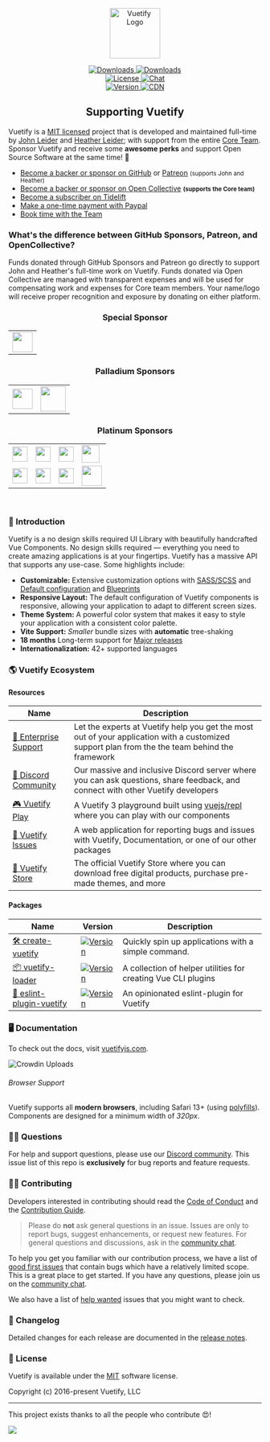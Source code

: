<p align="center">
  <a href="https://vuetifyjs.com" target="_blank">
    <img alt="Vuetify Logo" width="100" src="https://cdn.vuetifyjs.com/images/logos/logo.svg">
  </a>
</p>

<p align="center">
  <a href="https://www.npmjs.com/package/vuetify">
    <img src="https://img.shields.io/npm/dt/vuetify.svg" alt="Downloads">
  </a>
  <a href="https://www.npmjs.com/package/vuetify">
    <img src="https://img.shields.io/npm/dm/vuetify.svg" alt="Downloads">
  </a>
  <br>
  <a href="https://github.com/vuetifyjs/vuetify/blob/master/LICENSE.md">
    <img src="https://img.shields.io/npm/l/vuetify.svg" alt="License">
  </a>
  <a href="https://community.vuetifyjs.com">
    <img src="https://discordapp.com/api/guilds/340160225338195969/widget.png" alt="Chat">
  </a>
  <br>
  <a href="https://www.npmjs.com/package/vuetify">
    <img src="https://img.shields.io/npm/v/vuetify.svg" alt="Version">
  </a>
  <a href="https://cdnjs.com/libraries/vuetify">
    <img src="https://img.shields.io/cdnjs/v/vuetify.svg" alt="CDN">
  </a>
</p>

<h2 align="center">Supporting Vuetify</h2>

Vuetify is a [MIT licensed](http://opensource.org/licenses/MIT) project that is developed and maintained full-time by [John Leider](https://github.com/johnleider) and [Heather Leider](https://github.com/heatherleider); with support from the entire [Core Team](https://vuetifyjs.com/introduction/meet-the-team/). Sponsor Vuetify and receive some **awesome perks** and support Open Source Software at the same time! 🎉

<ul>
  <li>
    <a href="https://github.com/users/johnleider/sponsorship">Become a backer or sponsor on GitHub</a>
    or <a href="https://www.patreon.com/vuetify">Patreon</a> <small>(supports John and Heather)</small>
  </li>
  <li>
    <a href="https://opencollective.com/vuetify">Become a backer or sponsor on Open Collective</a>
    <strong><small>(supports the Core team)</small></strong>
  </li>
  <li>
    <a href="https://tidelift.com/subscription/request-a-demo?utm_source=npm-vuetify&utm_medium=referral&utm_campaign=enterprise">Become a subscriber on Tidelift</a>
  </li>
  <li>
    <a href="https://paypal.me/vuetify">Make a one-time payment with Paypal</a>
  </li>
  <li>
    <a href="https://support.vuetifyjs.com/">Book time with the Team</a>
  </li>
</ul>

### What's the difference between GitHub Sponsors, Patreon, and OpenCollective?

Funds donated through GitHub Sponsors and Patreon go directly to support John and Heather's full-time work on Vuetify. Funds donated via Open Collective are managed with transparent expenses and will be used for compensating work and expenses for Core team members. Your name/logo will receive proper recognition and exposure by donating on either platform.

<h3 align="center"><b>Special Sponsor</b></h3>

<table>
  <tbody>
    <tr>
      <td>
        <a href="https://www.teamwork.com/">
          <img height="40px" src="https://cdn.cosmicjs.com/29a9d0b0-440a-11ed-8c9b-a1a0c9d2eef2-TWPOSRGB.png">
        </a>
      </td>
    </tr>
  </tbody>
</table>

<h3 align="center"><b>Palladium Sponsors</b></h3>

<table>
  <tbody>
    <tr>
      <td>
        <a href="https://www.qomplx.com/?ref=vuetify-github">
          <img height="40px" src="https://cdn.cosmicjs.com/145bda20-1fe1-11ed-a5bd-ef15a2e468ca-QOMPLX-logo-light.png">
        </a>
      </td>
      <td>
        <a href="https://www.sanofi.us/en/">
          <img height="50px" src="https://cdn.cosmicjs.com/82029fc0-e0e7-11ec-bb19-d9085ce408df-c7b04c1c-ad15-452c-883f-2dd802ad7df9.png">
        </a>
      </td>
    </tr>
  </tbody>
</table>

<h3 align="center"><b>Platinum Sponsors</b></h3>

<table>
  <tbody>
    <tr>
      <td>
        <a href="https://careers.lmax.com/?utm_source=vuetify&utm_medium=github-link&utm_campaign=lmax-careers">
          <img height="30px" src="https://cdn.vuetifyjs.com/images/backers/lmax-exchange.png">
        </a>
      </td>
      <td>
        <a href="http://intygrate.com/?ref=vuetify-github">
          <img height="30px" src="https://cdn.vuetifyjs.com/images/backers/intygrate.png">
        </a>
      </td>
      <td>
        <a href="http://vuemastery.com/?ref=vuetify-github">
          <img height="30px" src="https://cdn.vuetifyjs.com/images/backers/vuemastery.svg">
        </a>
      </td>
      <td>
        <a href="http://crossword-solver.io/">
          <img height="35px" src="https://cdn.cosmicjs.com/098aa4e0-9749-11eb-bf6a-1ffd0f06b0f7-crossword-solver-logo-light.svg">
        </a>
      </td>
    </tr>
    <tr></tr>
    <tr>
      <td>
        <a href="https://www.slim.ai/">
          <img height="30px" src="https://cdn.cosmicjs.com/e7d53ff0-4ca5-11ec-9940-53a088b36636-slim-ai.svg">
        </a>
      </td>
      <td>
        <a href="https://netticasinohex.com/">
          <img height="30px" src="https://cdn.cosmicjs.com/4442ad40-1fdc-11ed-a5bd-ef15a2e468ca-hex-ca-light-sm.png">
        </a>
      </td>
      <td>
        <a href="https://crosswordanswers911.net/">
          <img height="30px" src="https://cdn.cosmicjs.com/ef6ea2a0-7ee1-11ed-8730-d9eebcd39d9f-crossword-answers-911.jpg">
        </a>
      </td>
      <td style="text-align: center;">
        <a href="https://www.muenchen.de/">
          <img height="40px" src="https://imgix.cosmicjs.com/af2ce530-eaa2-11ed-ba82-019c4666da06-itm-logo.png">
        </a>
      </td>
    </tr>
  </tbody>
</table>

<br>

### 🚀 Introduction

Vuetify is a no design skills required UI Library with beautifully handcrafted Vue Components. No design skills required — everything you need to create amazing applications is at your fingertips. Vuetify has a massive API that supports any use-case. Some highlights include:

- **Customizable:** Extensive customization options with [SASS/SCSS](https://vuetifyjs.com/features/sass-variables/) and [Default configuration](https://vuetifyjs.com/features/presets/) and [Blueprints](https://vuetifyjs.com/features/blueprints/)
- **Responsive Layout:** The default configuration of Vuetify components is responsive, allowing your application to adapt to different screen sizes.
- **Theme System:** A powerful color system that makes it easy to style your application with a consistent color palette.
- **Vite Support:** _Smaller_ bundle sizes with **automatic** tree-shaking
- **18 months** Long-term support for [Major releases](https://vuetifyjs.com/introduction/long-term-support/)
- **Internationalization:** 42+ supported languages

### 🌎 Vuetify Ecosystem

#### Resources

<table>
  <thead>
    <tr>
      <th>Name</th>
      <th>Description</th>
    </tr>
  </thead>
  <tbody>
    <tr>
      <td>
        <a href="https://support.vuetifyjs.com/?ref=github">
          💫 Enterprise Support
        </a>
      </td>
      <td>Let the experts at Vuetify help you get the most out of your application with a customized support plan from the the team behind the framework</td>
    </tr>
    <tr>
      <td>
        <a href="https://community.vuetifyjs.com/?ref=github">
          💭 Discord Community
        </a>
      </td>
      <td>Our massive and inclusive Discord server where you can ask questions, share feedback, and connect with other Vuetify developers</td>
    </tr>
    <tr>
      <td>
        <a href="https://play.vuetifyjs.com/?ref=github">
          🎮 Vuetify Play
        </a>
      </td>
      <td>A Vuetify 3 playground built using <a href="https://github.com/vuejs/repl">vuejs/repl</a> where you can play with our components</td>
    </tr>
    <tr>
      <td>
        <a href="https://issues.vuetifyjs.com/?ref=github">
          🐛 Vuetify Issues
        </a>
      </td>
      <td>A web application for reporting bugs and issues with Vuetify, Documentation, or one of our other packages</td>
    </tr>
    <tr>
      <td>
        <a href="https://store.vuetifyjs.com/?ref=github">
          🛒 Vuetify Store
        </a>
      </td>
      <td>The official Vuetify Store where you can download free digital products, purchase pre-made themes, and more</td>
    </tr>
  </tbody>
</table>

#### Packages

<table>
  <thead>
    <tr>
      <th>Name</th>
      <th>Version</th>
      <th>Description</th>
    </tr>
  </thead>
  <tbody>
    <tr>
      <td>
        <a href="https://github.com/vuetifyjs/create-vuetify">
          🛠️ create-vuetify
        </a>
      </td>
      <td>
        <a href="https://www.npmjs.com/package/vue-cli-plugin-vuetify">
          <img src="https://img.shields.io/npm/v/create-vuetify.svg" alt="Version">
        </a>
      </td>
      <td>
        Quickly spin up applications with a simple command.
      </td>
    </tr>
    <tr>
      <td>
        <a href="https://github.com/vuetifyjs/vuetify-loader/tree/next">
          📦 vuetify-loader
        </a>
      </td>
      <td>
        <a href="https://www.npmjs.com/package/@vuetify/cli-plugin-utils">
          <img src="https://img.shields.io/npm/v/@vuetify/cli-plugin-utils.svg" alt="Version">
        </a>
      </td>
      <td>
        A collection of helper utilities for creating Vue CLI plugins
      </td>
    </tr>
    <tr>
      <td>
        <a href="https://github.com/vuetifyjs/eslint-plugin-vuetify">
          📄 eslint-plugin-vuetify
        </a>
      </td>
      <td>
        <a href="https://www.npmjs.com/package/eslint-plugin-vuetify">
          <img src="https://img.shields.io/npm/v/eslint-plugin-vuetify.svg" alt="Version">
        </a>
      </td>
      <td>
       An opinionated eslint-plugin for Vuetify
      </td>
    </tr>
  </tbody>
</table>

### 🖥️ Documentation

To check out the docs, visit [vuetifyjs.com](https://vuetifyjs.com).

![Crowdin Uploads](https://github.com/vuetifyjs/vuetify/workflows/Crowdin%20Uploads/badge.svg?branch=master)

###### Browser Support

Vuetify supports all **modern browsers**, including Safari 13+ (using [polyfills](https://vuetifyjs.com/getting-started/browser-support)). Components are designed for a minimum width of _320px_.

### 🙋‍♂️ Questions

For help and support questions, please use our [Discord community](https://community.vuetifyjs.com). This issue list of this repo is **exclusively** for bug reports and feature requests.

### 💁‍♂️ Contributing

Developers interested in contributing should read the [Code of Conduct](./CODE_OF_CONDUCT.md) and the [Contribution Guide](https://vuetifyjs.com/getting-started/contributing/).

> Please do **not** ask general questions in an issue. Issues are only to report bugs, suggest
  enhancements, or request new features. For general questions and discussions, ask in the [community chat](https://community.vuetifyjs.com/).

To help you get you familiar with our contribution process, we have a list of [good first issues](https://github.com/vuetifyjs/vuetify/labels/good%20first%20issue) that contain bugs which have a relatively limited scope. This is a great place to get started. If you have any questions, please join us on the [community chat](https://community.vuetifyjs.com).

We also have a list of [help wanted](https://github.com/vuetifyjs/vuetify/labels/help%20wanted) issues that you might want to check.

### 📝 Changelog

Detailed changes for each release are documented in the [release notes](https://vuetifyjs.com/getting-started/release-notes/).

### 📑 License

Vuetify is available under the [MIT](http://opensource.org/licenses/MIT) software license.

Copyright (c) 2016-present Vuetify, LLC

----

This project exists thanks to all the people who contribute 😍!

<a href="https://github.com/vuetifyjs/vuetify/graphs/contributors"><img src="https://opencollective.com/vuetify/contributors.svg?width=890&button=false" /></a>

